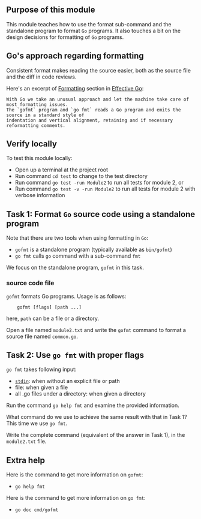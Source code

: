 ## Purpose of this module
This module teaches how to use the format sub-command and the standalone program to format `Go` programs.
It also touches a bit on the design decisions for formatting of `Go` programs.

## Go's approach regarding formatting
Consistent format makes reading the source easier, both as the source file and the diff in code reviews.

Here's an excerpt of [Formatting](https://golang.org/doc/effective_go.html#formatting) section in [Effective Go](https://golang.org/doc/effective_go.html):
```
With Go we take an unusual approach and let the machine take care of most formatting issues. 
The `gofmt` program and `go fmt` reads a Go program and emits the source in a standard style of
indentation and vertical alignment, retaining and if necessary reformatting comments.
```

## Verify locally
To test this module locally:

- Open up a terminal at the project root
- Run command `cd test` to change to the test directory
- Run command `go test -run Module2` to run all tests for module 2, or 
- Run command `go test -v -run Module2` to run all tests for module 2 with verbose information 

## Task 1: Format `Go` source code using a standalone program
Note that there are two tools when using formatting in `Go`:
- `gofmt` is a standalone program (typically available as `bin/gofmt`)
- `go fmt` calls `go` command with a sub-command `fmt`

We focus on the standalone program, `gofmt` in this task.

### source code file
`gofmt` formats Go programs. 
Usage is as follows:
```
    gofmt [flags] [path ...]
```
here, `path` can be a file or a directory.

Open a file named `module2.txt` and write the `gofmt` command to format a source file named `common.go`.


## Task 2: Use `go fmt` with proper flags
`go fmt` takes following input:
- [`stdin`](https://en.wikipedia.org/wiki/Standard_streams#Standard_input_(stdin)): when without an explicit file or path
- file: when given a file
- all .go files under a directory: when given a directory

Run the command `go help fmt` and examine the provided information.

What command do we use to achieve the same result with that in Task 1?
This time we use `go fmt`.

Write the complete command (equivalent of the answer in Task 1), in the `module2.txt` file.



## Extra help
Here is the command to get more information on `gofmt`: 
- `go help fmt`

Here is the command to get more information on `go fmt`:
- `go doc cmd/gofmt`
